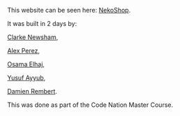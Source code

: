 This website can be seen here: [NekoShop](https://damien-rembert.github.io/NekoShop/).

It was built in 2 days by:

[Clarke Newsham](https://github.com/clarkenewsh),

[Alex Perez](https://github.com/APerezBanks),

[Osama Elhaj](https://github.com/maryoud2000),

[Yusuf Ayyub](https://github.com/chromey85),

[Damien Rembert](https://github.com/damien-rembert/).

This was done as part of the Code Nation Master Course.
